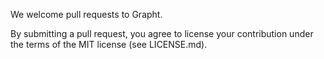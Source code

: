 We welcome pull requests to Grapht.

By submitting a pull request, you agree to license your contribution
under the terms of the MIT license (see LICENSE.md).